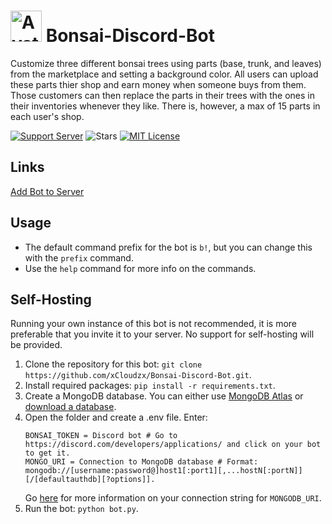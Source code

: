 <h1>
  <img src="https://i.imgur.com/SX7Yfdf.png" alt="Avatar" width="50" height="50">
  Bonsai-Discord-Bot
</h1>

Customize three different bonsai trees using parts (base, trunk, and leaves) from the marketplace and setting a background color. All users can upload these parts thier shop and earn money when someone buys from them. Those customers can then replace the parts in their trees with the ones in their inventories whenever they like. There is, however, a max of 15 parts in each user's shop.

[![Support Server](https://img.shields.io/discord/753416400319545374?logo=discord&style=for-the-badge)](https://discord.gg/tNC22WD)
![Stars](https://img.shields.io/github/stars/xCloudzx/Bonsai-Discord-Bot?logo=github&style=for-the-badge)
[![MIT License](https://img.shields.io/badge/license-MIT-green?style=for-the-badge)](https://github.com/xCloudzx/Bonsai-Discord-Bot/blob/master/LICENSE)

## Links
[Add Bot to Server](https://discord.com/api/oauth2/authorize?client_id=743898864926589029&permissions=8192&scope=bot)

## Usage
  * The default command prefix for the bot is `b!`, but you can change this with the `prefix` command.
  * Use the `help` command for more info on the commands.


## Self-Hosting
Running your own instance of this bot is not recommended, it is more preferable that you invite it to your server. No support for self-hosting will be provided.

1. Clone the repository for this bot: `git clone https://github.com/xCloudzx/Bonsai-Discord-Bot.git`.
2. Install required packages: `pip install -r requirements.txt`.
3. Create a MongoDB database. You can either use [MongoDB Atlas](https://www.mongodb.com/cloud/atlas) or [download a database](https://www.mongodb.com/try/download/community).
4. Open the folder and create a .env file. Enter:
    ```
    BONSAI_TOKEN = Discord bot # Go to https://discord.com/developers/applications/ and click on your bot to get it.
    MONGO_URI = Connection to MongoDB database # Format: mongodb://[username:password@]host1[:port1][,...hostN[:portN]][/[defaultauthdb][?options]].
    ```
    Go [here](https://docs.mongodb.com/manual/reference/connection-string) for more information on your connection string for `MONGODB_URI`.
5. Run the bot: `python bot.py`.